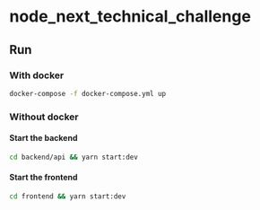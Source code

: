 # node_next_technical_challenge

## Run

### With docker
```sh
docker-compose -f docker-compose.yml up
```

### Without docker

#### Start the backend
```sh
cd backend/api && yarn start:dev 
```

#### Start the frontend
```sh
cd frontend && yarn start:dev 
```
